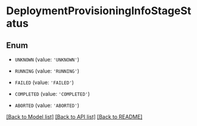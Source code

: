 # DeploymentProvisioningInfoStageStatus


## Enum

* `UNKNOWN` (value: `'UNKNOWN'`)

* `RUNNING` (value: `'RUNNING'`)

* `FAILED` (value: `'FAILED'`)

* `COMPLETED` (value: `'COMPLETED'`)

* `ABORTED` (value: `'ABORTED'`)

[[Back to Model list]](../README.md#documentation-for-models) [[Back to API list]](../README.md#documentation-for-api-endpoints) [[Back to README]](../README.md)


